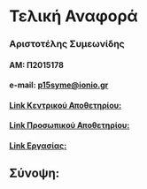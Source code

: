 # Τελική Αναφορά

### Αριστοτέλης Συμεωνίδης
#### ΑΜ: Π2015178
#### e-mail: p15syme@ionio.gr


#### [Link Κεντρικού Αποθετηρίου:](https://github.com/ioniodi/D3js-uk-political-donations)

#### [Link Προσωπικού Αποθετηρίου:](https://github.com/p15syme/D3js-uk-political-donations)

#### [Link Εργασίας:](https://p15syme.github.io/D3js-uk-political-donations/)

## Σύνοψη:

